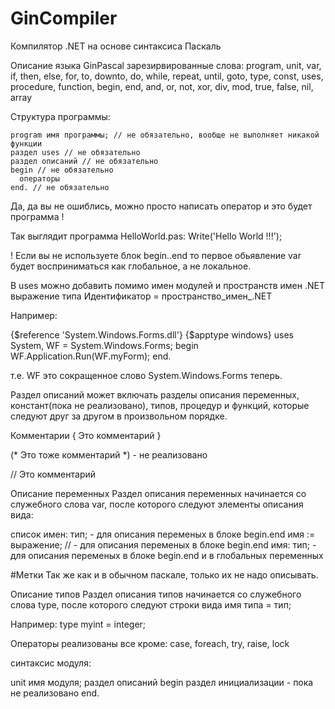# GinCompiler
Компилятор .NET на основе синтаксиса Паскаль

Описание языка GinPascal
зарезирвированные слова:
program, unit, var, if, then, else, for, to, downto, do, while, repeat, until, goto, type, const, uses, procedure, function, begin, end, and, or, not, xor, div, mod, true, false, nil, array


Структура программы: 

    program имя программы; // не обязательно, вообще не выполняет никакой функции
    раздел uses // не обязательно
    раздел описаний // не обязательно
    begin // не обязательно
      операторы
    end. // не обязательно

 Да, да вы не ошиблись, можно просто написать оператор и это будет программа !

Так выглядит программа HelloWorld.pas:
Write('Hello World !!!');

! Если вы не используете блок begin..end то первое обьявление var будет восприниматься как глобальное, а не локальное.

В uses можно добавить помимо имен модулей и пространств имен .NET выражение типа
  Идентификатор = пространство_имен_.NET

Например:

{$reference 'System.Windows.Forms.dll'}
{$apptype windows}
uses 
  System,
  WF = System.Windows.Forms;
begin
  WF.Application.Run(WF.myForm);
end.

т.е. WF это сокращенное слово System.Windows.Forms теперь.

Раздел описаний может включать разделы описания переменных, констант(пока не реализовано), типов, процедур и функций, которые следуют друг за другом в произвольном порядке.

Комментарии
{ Это
комментарий }

(* Это
тоже комментарий *)  - не реализовано

// Это комментарий

Описание переменных
Раздел описания переменных начинается со служебного слова var, после которого следуют элементы описания вида:

список имен: тип; - для описания переменых в блоке begin.end 
имя := выражение;  // - для описания переменых в блоке begin.end
имя: тип; - для описания переменых в блоке begin.end и в глобальных переменных


#Метки
Так же как и в обычном паскале, только их не надо описывать.

Описание типов
Раздел описания типов начинается со служебного слова type, после которого следуют строки вида
имя типа = тип; 

Например:
type
  myint = integer;

Операторы
 реализованы все кроме: case, foreach, try, raise, lock

синтаксис модуля:

unit имя модуля;
раздел описаний 
begin
  раздел инициализации - пока не реализовано
end. 
